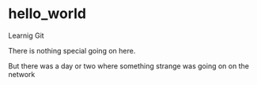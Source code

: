 hello_world
===========

Learnig Git


There is nothing special going on here.

But there was a day or two where something strange was going on on the network